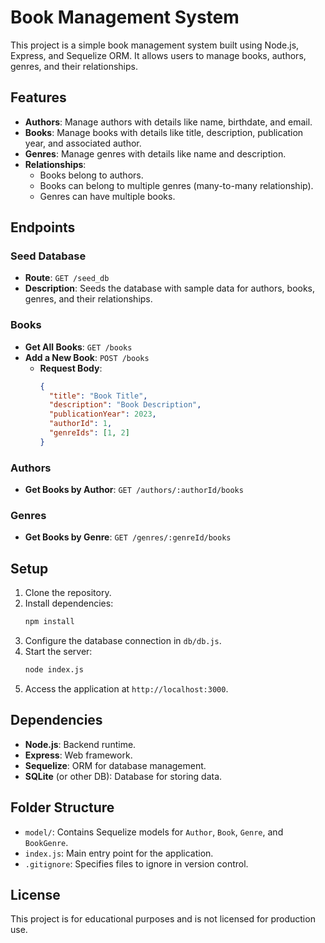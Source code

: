 # Book Management System

This project is a simple book management system built using Node.js, Express, and Sequelize ORM. It allows users to manage books, authors, genres, and their relationships.

## Features

- **Authors**: Manage authors with details like name, birthdate, and email.
- **Books**: Manage books with details like title, description, publication year, and associated author.
- **Genres**: Manage genres with details like name and description.
- **Relationships**:
  - Books belong to authors.
  - Books can belong to multiple genres (many-to-many relationship).
  - Genres can have multiple books.

## Endpoints

### Seed Database
- **Route**: `GET /seed_db`
- **Description**: Seeds the database with sample data for authors, books, genres, and their relationships.

### Books
- **Get All Books**: `GET /books`
- **Add a New Book**: `POST /books`
  - **Request Body**:
    ```json
    {
      "title": "Book Title",
      "description": "Book Description",
      "publicationYear": 2023,
      "authorId": 1,
      "genreIds": [1, 2]
    }
    ```

### Authors
- **Get Books by Author**: `GET /authors/:authorId/books`

### Genres
- **Get Books by Genre**: `GET /genres/:genreId/books`

## Setup

1. Clone the repository.
2. Install dependencies:
   ```bash
   npm install
   ```
3. Configure the database connection in `db/db.js`.
4. Start the server:
   ```bash
   node index.js
   ```
5. Access the application at `http://localhost:3000`.

## Dependencies

- **Node.js**: Backend runtime.
- **Express**: Web framework.
- **Sequelize**: ORM for database management.
- **SQLite** (or other DB): Database for storing data.

## Folder Structure

- `model/`: Contains Sequelize models for `Author`, `Book`, `Genre`, and `BookGenre`.
- `index.js`: Main entry point for the application.
- `.gitignore`: Specifies files to ignore in version control.

## License

This project is for educational purposes and is not licensed for production use.
